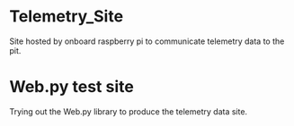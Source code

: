 # Telemetry_Site
Site hosted by onboard raspberry pi to communicate telemetry data to the pit.

# Web.py test site
Trying out the Web.py library to produce the telemetry data site.